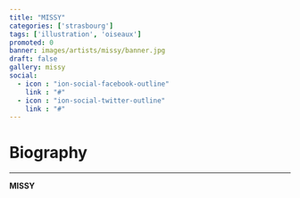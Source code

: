 ```yaml
---
title: "MISSY"
categories: ['strasbourg']
tags: ['illustration', 'oiseaux']
promoted: 0
banner: images/artists/missy/banner.jpg
draft: false
gallery: missy
social:
  - icon : "ion-social-facebook-outline"
    link : "#"
  - icon : "ion-social-twitter-outline"
    link : "#"
---
```


# Biography
---

**MISSY**